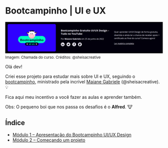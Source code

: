 # Bootcampinho | UI e UX

![Capa do Curso](docs/imgs/hero-do-curso.png)
<small>Imagem: Chamada do curso. Créditos: @sheisacreative</small>

Olá dev!

Criei esse projeto para estudar mais sobre UI e UX, seguindo o [bootcampinho](https://sheisacreative.com.br/curso/bootcampinho-ui-ux-design-2), ministrado pela incrível [Maiane Gabriele](https://sheisacreative.com.br/) (@sheisacreative). 💡

Fica aqui meu incentivo a você fazer as aulas e aprender também.

Obs: O pequeno boi que nos passa os desafios é o **Alfred**. 🐮

## Índice

- [Módulo 1 – Apresentação do Bootcampinho UI/UX Design](docs/01-apresentacao-do-bootcampinho.md)
- [Módulo 2 – Começando um projeto](docs/02-comecando-um-projeto.md)
